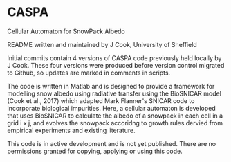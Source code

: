 # CASPA
Cellular Automaton for SnowPack Albedo

README written and maintained by J Cook, University of Sheffield

Initial commits contain 4 versions of CASPA code previously held locally by J Cook. These four versions were produced before version control migrated to Github, so updates are marked in comments in scripts.

The code is written in Matlab and is designed to provide a framework for modelling snow albedo using radiative transfer using the BioSNICAR model (Cook et al., 2017) which adapted Mark Flanner's SNICAR code to incorporate biological impurities. Here, a cellular automaton is developed that uses BioSNICAR to calculate the albedo of a snowpack in each cell in a grid i x j, and evolves the snowpack accoridng to growth rules dervied from empirical experiments and existing literature. 

This code is in active development and is not yet published. There are no permissions granted for copying, applying or using this code.
